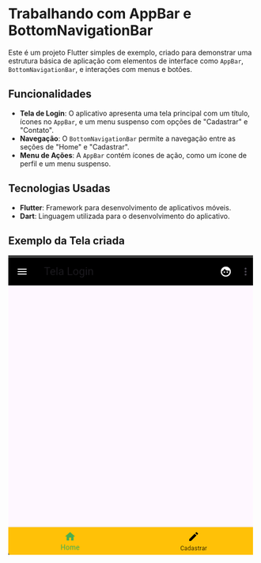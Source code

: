 # Trabalhando com AppBar e BottomNavigationBar

Este é um projeto Flutter simples de exemplo, criado para demonstrar uma estrutura básica de aplicação com elementos de interface como `AppBar`, `BottomNavigationBar`, e interações com menus e botões.

## Funcionalidades

- **Tela de Login**: O aplicativo apresenta uma tela principal com um título, ícones no `AppBar`, e um menu suspenso com opções de "Cadastrar" e "Contato".
- **Navegação**: O `BottomNavigationBar` permite a navegação entre as seções de "Home" e "Cadastrar".
- **Menu de Ações**: A `AppBar` contém ícones de ação, como um ícone de perfil e um menu suspenso.

## Tecnologias Usadas

- **Flutter**: Framework para desenvolvimento de aplicativos móveis.
- **Dart**: Linguagem utilizada para o desenvolvimento do aplicativo.

## Exemplo da Tela criada

![alt text](appbar_bootomnavigationBar.png)
